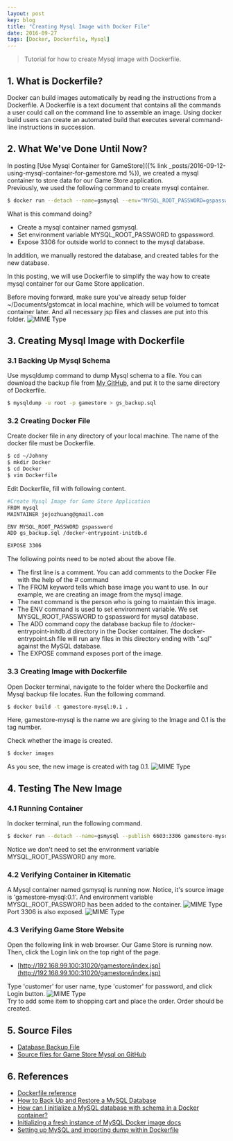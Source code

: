 ```yaml
---
layout: post
key: blog
title: "Creating Mysql Image with Docker File"
date: 2016-09-27
tags: [Docker, Dockerfile, Mysql]
---
```


> Tutorial for how to create Mysql image with Dockerfile.

## 1. What is Dockerfile?
Docker can build images automatically by reading the instructions from a Dockerfile. A Dockerfile is a text document that contains all the commands a user could call on the command line to assemble an image. Using docker build users can create an automated build that executes several command-line instructions in succession.

## 2. What We've Done Until Now?
In posting [Use Mysql Container for GameStore]({% link _posts/2016-09-12-using-mysql-container-for-gamestore.md %}), we created a mysql container to store data for our Game Store application.  
Previously, we used the following command to create mysql container.
```sh
$ docker run --detach --name=gsmysql --env="MYSQL_ROOT_PASSWORD=gspassword" --publish 6603:3306 mysql
```
What is this command doing?
* Create a mysql container named gsmysql.
* Set environment variable MYSQL_ROOT_PASSWORD to gspassword.
* Expose 3306 for outside world to connect to the mysql database.

In addition, we manually restored the database, and created tables for the new database.

In this posting, we will use Dockerfile to simplify the way how to create mysql container for our Game Store application.

Before moving forward, make sure you've already setup folder ~/Documents/gstomcat in local machine, which will be volumed to tomcat container later. And all necessary jsp files and classes are put into this folder.
![MIME Type](/public/pics/2016-09-27/foldermapping.png)  

## 3. Creating Mysql Image with Dockerfile
### 3.1 Backing Up Mysql Schema
Use mysqldump command to dump Mysql schema to a file. You can download the backup file from [My GitHub](https://github.com/jojozhuang/Portfolio/blob/master/GameStoreMysql/document/gs_backup.sql), and put it to the same directory of Dockerfile.
```sh
$ mysqldump -u root -p gamestore > gs_backup.sql
```
### 3.2 Creating Docker File
Create docker file in any directory of your local machine. The name of the docker file must be Dockerfile.
```sh
$ cd ~/Johnny
$ mkdir Docker
$ cd Docker
$ vim Dockerfile
```
Edit Dockerfile, fill with following content.
```sh
#Create Mysql Image for Game Store Application
FROM mysql
MAINTAINER jojozhuang@gmail.com

ENV MYSQL_ROOT_PASSWORD gspassword
ADD gs_backup.sql /docker-entrypoint-initdb.d

EXPOSE 3306

```
The following points need to be noted about the above file.
* The first line is a comment. You can add comments to the Docker File with the help of the # command
* The FROM keyword tells which base image you want to use. In our example, we are creating an image from the mysql image.
* The next command is the person who is going to maintain this image.
* The ENV command is used to set environment variable. We set MYSQL_ROOT_PASSWORD to gspassword for mysql database.
* The ADD command copy the database backup file to /docker-entrypoint-initdb.d directory in the Docker container. The docker-entrypoint.sh file will run any files in this directory ending with ".sql" against the MySQL database.
* The EXPOSE command exposes port of the image.

### 3.3 Creating Image with Dockerfile
Open Docker terminal, navigate to the folder where the Dockerfile and Mysql backup file locates. Run the following command.
```sh
$ docker build -t gamestore-mysql:0.1 .
```
Here, gamestore-mysql is the name we are giving to the Image and 0.1 is the tag number.

Check whether the image is created.
```sh
$ docker images
```
As you see, the new image is created with tag 0.1.
![MIME Type](/public/pics/2016-09-27/imagecreated.png)  

## 4. Testing The New Image
### 4.1 Running Container
In docker terminal, run the following command.
```sh
$ docker run --detach --name=gsmysql --publish 6603:3306 gamestore-mysql:0.1
```
Notice we don't need to set the environment variable MYSQL_ROOT_PASSWORD any more.
### 4.2 Verifying Container in Kitematic
A Mysql container named gsmysql is running now. Notice, it's source image is 'gamestore-mysql:0.1'. And environment variable MYSQL_ROOT_PASSWORD has been added to the container.
![MIME Type](/public/pics/2016-09-27/general.png)  
Port 3306 is also exposed.
![MIME Type](/public/pics/2016-09-27/ports.png)  

### 4.3 Verifying Game Store Website
Open the following link in web browser. Our Game Store is running now. Then, click the Login link on the top right of the page.
* [http://192.168.99.100:31020/gamestore/index.jsp](http://192.168.99.100:31020/gamestore/index.jsp)

Type 'customer' for user name, type 'customer' for password, and click Login button.
![MIME Type](/public/pics/2016-09-27/login.png)  
Try to add some item to shopping cart and place the order. Order should be created.

## 5. Source Files
* [Database Backup File](https://github.com/jojozhuang/Portfolio/blob/master/GameStoreMysql/document/gs_backup.sql)
* [Source files for Game Store Mysql on GitHub](https://github.com/jojozhuang/Portfolio/tree/master/GameStoreMysql)

## 6. References
* [Dockerfile reference](https://docs.docker.com/engine/reference/builder/)
* [How to Back Up and Restore a MySQL Database](http://webcheatsheet.com/sql/mysql_backup_restore.php)
* [How can I initialize a MySQL database with schema in a Docker container?](https://stackoverflow.com/questions/29145370/how-can-i-initialize-a-mysql-database-with-schema-in-a-docker-container)
* [Initializing a fresh instance of MySQL Docker image docs](https://hub.docker.com/_/mysql/)
* [Setting up MySQL and importing dump within Dockerfile](https://stackoverflow.com/questions/25920029/setting-up-mysql-and-importing-dump-within-dockerfile)
